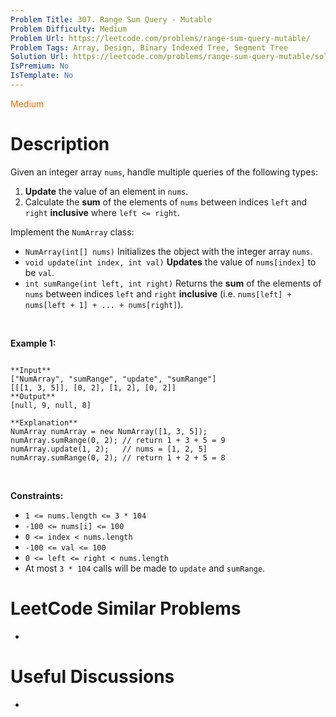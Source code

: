 ```yaml
---
Problem Title: 307. Range Sum Query - Mutable
Problem Difficulty: Medium
Problem Url: https://leetcode.com/problems/range-sum-query-mutable/
Problem Tags: Array, Design, Binary Indexed Tree, Segment Tree
Solution Url: https://leetcode.com/problems/range-sum-query-mutable/solution/
IsPremium: No
IsTemplate: No
---
```


<span style="color: rgb(239, 108, 0);">Medium</span>

# Description

Given an integer array `nums`, handle multiple queries of the following types:


1. **Update** the value of an element in `nums`.
2. Calculate the **sum** of the elements of `nums` between indices `left` and `right` **inclusive** where `left <= right`.


Implement the `NumArray` class:


* `NumArray(int[] nums)` Initializes the object with the integer array `nums`.
* `void update(int index, int val)` **Updates** the value of `nums[index]` to be `val`.
* `int sumRange(int left, int right)` Returns the **sum** of the elements of `nums` between indices `left` and `right` **inclusive** (i.e. `nums[left] + nums[left + 1] + ... + nums[right]`).


 


**Example 1:**



```

**Input**
["NumArray", "sumRange", "update", "sumRange"]
[[[1, 3, 5]], [0, 2], [1, 2], [0, 2]]
**Output**
[null, 9, null, 8]

**Explanation**
NumArray numArray = new NumArray([1, 3, 5]);
numArray.sumRange(0, 2); // return 1 + 3 + 5 = 9
numArray.update(1, 2);   // nums = [1, 2, 5]
numArray.sumRange(0, 2); // return 1 + 2 + 5 = 8

```

 


**Constraints:**


* `1 <= nums.length <= 3 * 104`
* `-100 <= nums[i] <= 100`
* `0 <= index < nums.length`
* `-100 <= val <= 100`
* `0 <= left <= right < nums.length`
* At most `3 * 104` calls will be made to `update` and `sumRange`.




# LeetCode Similar Problems

- []()

# Useful Discussions

- []()
